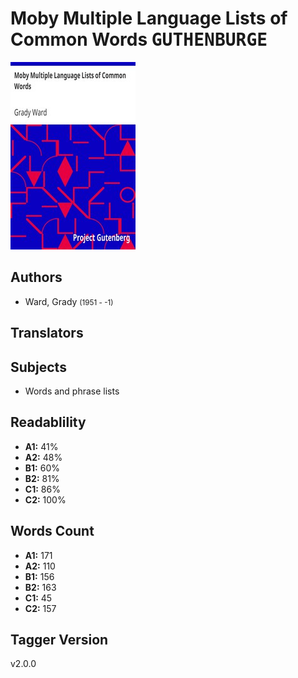 # Moby Multiple Language Lists of Common Words <kbd>GUTHENBURGE</kbd>

![](./cover.medium.jpg "")

## Authors


 - Ward, Grady <small>(1951 - -1)</small>

## Translators



## Subjects


 - Words and phrase lists

## Readablility


 - **A1:** 41%
 - **A2:** 48%
 - **B1:** 60%
 - **B2:** 81%
 - **C1:** 86%
 - **C2:** 100%

## Words Count


 - **A1:** 171
 - **A2:** 110
 - **B1:** 156
 - **B2:** 163
 - **C1:** 45
 - **C2:** 157

## Tagger Version


v2.0.0
